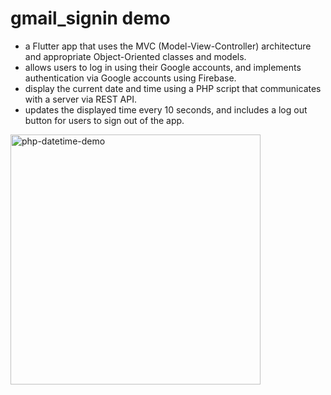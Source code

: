# gmail_signin demo

- a Flutter app that uses the MVC (Model-View-Controller) architecture and appropriate Object-Oriented classes and models.
- allows users to log in using their Google accounts, and implements authentication via Google accounts using Firebase.
- display the current date and time using a PHP script that communicates with a server via REST API.
- updates the displayed time every 10 seconds, and includes a log out button for users to sign out of the app.

<img src="https://user-images.githubusercontent.com/55826849/232802013-bb63a10b-c78e-4fe2-a818-f6916662caa7.gif" alt="php-datetime-demo" width="400"/>
